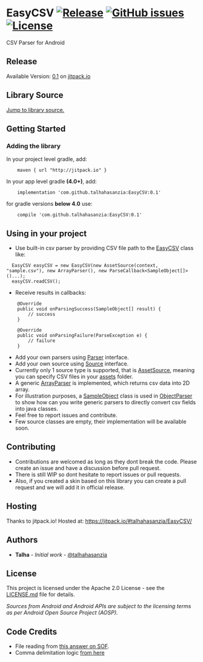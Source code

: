 # EasyCSV  [![Release](https://jitpack.io/v/talhahasanzia/EasyCSV.svg)](https://jitpack.io/#talhahasanzia/EasyCSV/0.1)  [![GitHub issues](https://img.shields.io/github/issues/talhahasanzia/EasyCSV.svg)](https://github.com/talhahasanzia/EasyCSV/issues)   [![License](https://img.shields.io/badge/License-Apache%202.0-blue.svg)](https://opensource.org/licenses/Apache-2.0)
CSV Parser for Android



## Release
Available Version:  [0.1](https://github.com/talhahasanzia/EasyCSV/releases/tag/0.1) on [jitpack.io](https://jitpack.io/#talhahasanzia/EasyCSV/0.1) 


## Library Source
[Jump to library source.](https://github.com/talhahasanzia/EasyCSV/tree/master/easycsvlibrary/src/main/java/com/talhahasanzia/csv)

## Getting Started

### Adding the library

In your project level gradle, add:
```
    maven { url "http://jitpack.io" }
```

In your app level gradle **(4.0+)**, add:
```
    implementation 'com.github.talhahasanzia:EasyCSV:0.1'
```
for gradle versions **below 4.0** use:
```
    compile 'com.github.talhahasanzia:EasyCSV:0.1'
```
## Using in your project
- Use built-in csv parser by providing CSV file path to the [EasyCSV](https://github.com/talhahasanzia/EasyCSV/blob/master/easycsvlibrary/src/main/java/com/talhahasanzia/csv/lib/EasyCSV.java) class like:
```
  EasyCSV easyCSV = new EasyCSV(new AssetSource(context, "sample.csv"), new ArrayParser(), new ParseCallback<SampleObject[]>()...);
  easyCSV.readCSV();
 ```
- Receive results in callbacks:
```
    @Override
    public void onParsingSuccess(SampleObject[] result) {
        // success
    }

    @Override
    public void onParsingFailure(ParseException e) {
        // failure
    }
```

- Add your own parsers using [Parser](https://github.com/talhahasanzia/EasyCSV/blob/master/easycsvlibrary/src/main/java/com/talhahasanzia/csv/core/Parser.java) interface.
- Add your own source using [Source](https://github.com/talhahasanzia/EasyCSV/blob/master/easycsvlibrary/src/main/java/com/talhahasanzia/csv/core/Source.java) interface.
- Currently only 1 source type is supported, that is [AssetSource](https://github.com/talhahasanzia/EasyCSV/blob/master/easycsvlibrary/src/main/java/com/talhahasanzia/csv/sources/AssetSource.java), meaning you can specify CSV files in your [assets](https://github.com/talhahasanzia/EasyCSV/tree/master/app/src/main/assets) folder.
- A generic [ArrayParser](https://github.com/talhahasanzia/EasyCSV/blob/master/easycsvlibrary/src/main/java/com/talhahasanzia/csv/parsers/ArrayParser.java) is implemented, which returns csv data into 2D array. 
- For illustration purposes, a [SampleObject](https://github.com/talhahasanzia/EasyCSV/blob/master/easycsvlibrary/src/main/java/com/talhahasanzia/csv/models/SampleObject.java) class is used in [ObjectParser](https://github.com/talhahasanzia/EasyCSV/blob/master/easycsvlibrary/src/main/java/com/talhahasanzia/csv/parsers/SampleObjectParser.java) to show how can you write generic parsers to directly convert csv fields into java classes.
- Feel free to report issues and contribute.
- Few source classes are empty, their implementation will be available soon.
  


## Contributing

- Contributions are welcomed as long as they dont break the code. Please create an issue and have a discussion before pull request.
- There is still WIP so dont hesitate to report issues or pull requests.
- Also, if you created a skin based on this library you can create a pull request and we will add it in official release.


## Hosting

Thanks to jitpack.io! Hosted at: https://jitpack.io/#talhahasanzia/EasyCSV/

## Authors

* **Talha** - *Initial work* - [@talhahasanzia](https://github.com/talhahasanzia)

## License

This project is licensed under the Apache 2.0 License - see the [LICENSE.md](https://github.com/talhahasanzia/anaclock/blob/master/LICENSE) file for details.

*Sources from Android and Android APIs are subject to the licensing terms as per Android Open Source Project (AOSP).*


## Code Credits
- File reading from [this answer on SOF](https://stackoverflow.com/a/9544781/4856761).
- Comma delimitation logic [from here](https://stackoverflow.com/a/15739087/4856761)
